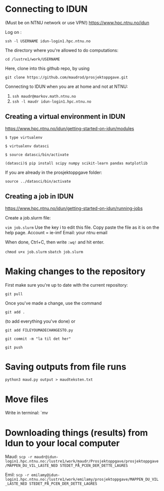# Connecting to IDUN
(Must be on NTNU network or use VPN!)
https://www.hpc.ntnu.no/idun

Log on :

`ssh -l USERNAME idun-login1.hpc.ntnu.no`

The directory where you're allowed to do computations:

`cd /lustre1/work/USERNAME`

Here, clone into this github repo, by using 

`git clone https://github.com/maudrod/prosjektoppgave.git`

Connecting to IDUN when you are at home and not at NTNU:

1) `ssh maudr@markov.math.ntnu.no`
2) `ssh -l maudr idun-login1.hpc.ntnu.no`


## Creating a virtual environment in IDUN
https://www.hpc.ntnu.no/idun/getting-started-on-idun/modules

`$ type virtualenv`

`$ virtualenv datasci`

`$ source datasci/bin/activate`

`(datasci)$ pip install scipy numpy scikit-learn pandas matplotlib`

If you are already in the prosjektoppgave folder:

`source ../datasci/bin/activate`


## Creating a job in IDUN
https://www.hpc.ntnu.no/idun/getting-started-on-idun/running-jobs

Create a job.slurm file:

`vim job.slurm`
Use the key i to edit this file. Copy paste the file as it is on the help page. 
Account = ie-imf
Email: your ntnu email

When done, Ctrl+C, then write `:wq!` and hit enter.

`chmod u+x job.slurm`
`sbatch job.slurm`


# Making changes to the repository

First make sure you're up to date with the current repository:

`git pull`

Once you've made a change, use the command

`git add .`

(to add everything you've done) or 

`git add FILEYOUMADECHANGESTO.py`

`git commit -m "la til det her"`

`git push`



# Saving outputs from file runs

`python3 maud.py output > maudteksten.txt`

# Move files 
Write in terminal: `mv <filename> <map>





# Downloading things (results) from Idun to your local computer

Maud:
`scp -r maudr@idun-login1.hpc.ntnu.no:/lustre1/work/maudr/Prosjektoppgave/prosjektoppgave/MAPPEN_DU_VIL_LASTE_NED STEDET_PÅ_PCEN_DER_DETTE_LAGRES`

Emil:
`scp -r emilamy@idun-login1.hpc.ntnu.no:/lustre1/work/emilamy/prosjektoppgave/MAPPEN_DU_VIL_LASTE_NED STEDET_PÅ_PCEN_DER_DETTE_LAGRES`



